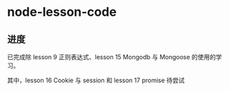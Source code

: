 # node-lesson-code

## 进度

已完成除 lesson 9 正则表达式、lesson 15 Mongodb 与 Mongoose 的使用的学习。

其中，lesson 16 Cookie 与 session 和 lesson 17 promise 待尝试
